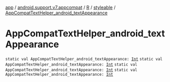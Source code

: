 [app](../../../index.md) / [android.support.v7.appcompat](../../index.md) / [R](../index.md) / [styleable](index.md) / [AppCompatTextHelper_android_textAppearance](.)

# AppCompatTextHelper_android_textAppearance

`static val AppCompatTextHelper_android_textAppearance: `[`Int`](https://kotlinlang.org/api/latest/jvm/stdlib/kotlin/-int/index.html)
`static val AppCompatTextHelper_android_textAppearance: `[`Int`](https://kotlinlang.org/api/latest/jvm/stdlib/kotlin/-int/index.html)
`static val AppCompatTextHelper_android_textAppearance: `[`Int`](https://kotlinlang.org/api/latest/jvm/stdlib/kotlin/-int/index.html)
`static val AppCompatTextHelper_android_textAppearance: `[`Int`](https://kotlinlang.org/api/latest/jvm/stdlib/kotlin/-int/index.html)